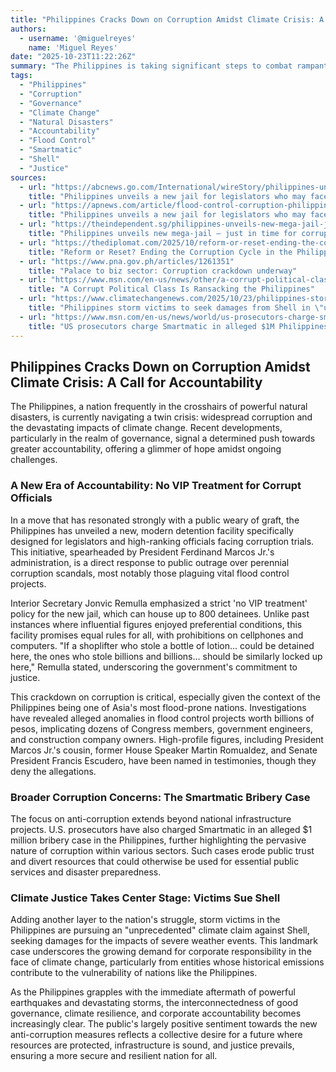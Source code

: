 ```yaml
---
title: "Philippines Cracks Down on Corruption Amidst Climate Crisis: A Call for Accountability"
authors:
  - username: '@miguelreyes'
    name: 'Miguel Reyes'
date: "2025-10-23T11:22:26Z"
summary: "The Philippines is taking significant steps to combat rampant corruption, highlighted by the unveiling of a new, no-frills jail for powerful officials implicated in scandals, particularly those linked to critical flood control projects. This push for accountability comes as the nation grapples with severe natural disasters and a landmark climate claim against Shell, underscoring the urgent need for transparent governance and climate justice."
tags:
  - "Philippines"
  - "Corruption"
  - "Governance"
  - "Climate Change"
  - "Natural Disasters"
  - "Accountability"
  - "Flood Control"
  - "Smartmatic"
  - "Shell"
  - "Justice"
sources:
  - url: "https://abcnews.go.com/International/wireStory/philippines-unveils-new-jail-legislators-face-corruption-trial-126676862"
    title: "Philippines unveils a new jail for legislators who may face corruption trial"
  - url: "https://apnews.com/article/flood-control-corruption-philippines-jail-312609aa6b53b9b4c37f0c6db3aa8641"
    title: "Philippines unveils a new jail for legislators who may face corruption trial"
  - url: "https://theindependent.sg/philippines-unveils-new-mega-jail-just-in-time-for-corrupt-politicians-caught-in-flood-control-scandal/"
    title: "Philippines unveils new mega-jail — just in time for corrupt politicians caught in flood control scandal"
  - url: "https://thediplomat.com/2025/10/reform-or-reset-ending-the-corruption-cycle-in-the-philippines/"
    title: "Reform or Reset? Ending the Corruption Cycle in the Philippines"
  - url: "https://www.pna.gov.ph/articles/1261351"
    title: "Palace to biz sector: Corruption crackdown underway"
  - url: "https://www.msn.com/en-us/news/other/a-corrupt-political-class-is-ransacking-the-philippines/ar-AA1OYamG"
    title: "A Corrupt Political Class Is Ransacking the Philippines"
  - url: "https://www.climatechangenews.com/2025/10/23/philippines-storm-victims-to-seek-damages-from-shell-in-unprecedented-climate-claim/"
    title: "Philippines storm victims to seek damages from Shell in \"unprecedented\" climate claim"
  - url: "https://www.msn.com/en-us/news/world/us-prosecutors-charge-smartmatic-in-alleged-1m-philippines-bribery-case/ar-AA1OCyRr"
    title: "US prosecutors charge Smartmatic in alleged $1M Philippines bribery case"
---
```


## Philippines Cracks Down on Corruption Amidst Climate Crisis: A Call for Accountability

The Philippines, a nation frequently in the crosshairs of powerful natural disasters, is currently navigating a twin crisis: widespread corruption and the devastating impacts of climate change. Recent developments, particularly in the realm of governance, signal a determined push towards greater accountability, offering a glimmer of hope amidst ongoing challenges.

### A New Era of Accountability: No VIP Treatment for Corrupt Officials

In a move that has resonated strongly with a public weary of graft, the Philippines has unveiled a new, modern detention facility specifically designed for legislators and high-ranking officials facing corruption trials. This initiative, spearheaded by President Ferdinand Marcos Jr.'s administration, is a direct response to public outrage over perennial corruption scandals, most notably those plaguing vital flood control projects.

Interior Secretary Jonvic Remulla emphasized a strict 'no VIP treatment' policy for the new jail, which can house up to 800 detainees. Unlike past instances where influential figures enjoyed preferential conditions, this facility promises equal rules for all, with prohibitions on cellphones and computers. "If a shoplifter who stole a bottle of lotion... could be detained here, the ones who stole billions and billions... should be similarly locked up here," Remulla stated, underscoring the government's commitment to justice.

This crackdown on corruption is critical, especially given the context of the Philippines being one of Asia's most flood-prone nations. Investigations have revealed alleged anomalies in flood control projects worth billions of pesos, implicating dozens of Congress members, government engineers, and construction company owners. High-profile figures, including President Marcos Jr.'s cousin, former House Speaker Martin Romualdez, and Senate President Francis Escudero, have been named in testimonies, though they deny the allegations.

### Broader Corruption Concerns: The Smartmatic Bribery Case

The focus on anti-corruption extends beyond national infrastructure projects. U.S. prosecutors have also charged Smartmatic in an alleged $1 million bribery case in the Philippines, further highlighting the pervasive nature of corruption within various sectors. Such cases erode public trust and divert resources that could otherwise be used for essential public services and disaster preparedness.

### Climate Justice Takes Center Stage: Victims Sue Shell

Adding another layer to the nation's struggle, storm victims in the Philippines are pursuing an "unprecedented" climate claim against Shell, seeking damages for the impacts of severe weather events. This landmark case underscores the growing demand for corporate responsibility in the face of climate change, particularly from entities whose historical emissions contribute to the vulnerability of nations like the Philippines.

As the Philippines grapples with the immediate aftermath of powerful earthquakes and devastating storms, the interconnectedness of good governance, climate resilience, and corporate accountability becomes increasingly clear. The public's largely positive sentiment towards the new anti-corruption measures reflects a collective desire for a future where resources are protected, infrastructure is sound, and justice prevails, ensuring a more secure and resilient nation for all.
